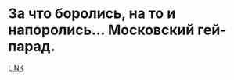 # За что боролись, на то и напоролись... Московский гей-парад.



[LINK](https://varlamov.ru/404479.html)